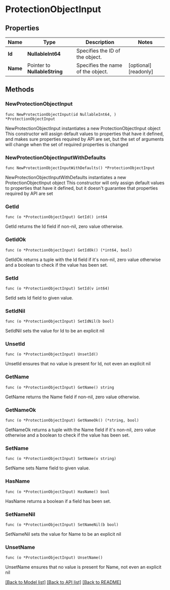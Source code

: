 # ProtectionObjectInput

## Properties

Name | Type | Description | Notes
------------ | ------------- | ------------- | -------------
**Id** | **NullableInt64** | Specifies the ID of the object. | 
**Name** | Pointer to **NullableString** | Specifies the name of the object. | [optional] [readonly] 

## Methods

### NewProtectionObjectInput

`func NewProtectionObjectInput(id NullableInt64, ) *ProtectionObjectInput`

NewProtectionObjectInput instantiates a new ProtectionObjectInput object
This constructor will assign default values to properties that have it defined,
and makes sure properties required by API are set, but the set of arguments
will change when the set of required properties is changed

### NewProtectionObjectInputWithDefaults

`func NewProtectionObjectInputWithDefaults() *ProtectionObjectInput`

NewProtectionObjectInputWithDefaults instantiates a new ProtectionObjectInput object
This constructor will only assign default values to properties that have it defined,
but it doesn't guarantee that properties required by API are set

### GetId

`func (o *ProtectionObjectInput) GetId() int64`

GetId returns the Id field if non-nil, zero value otherwise.

### GetIdOk

`func (o *ProtectionObjectInput) GetIdOk() (*int64, bool)`

GetIdOk returns a tuple with the Id field if it's non-nil, zero value otherwise
and a boolean to check if the value has been set.

### SetId

`func (o *ProtectionObjectInput) SetId(v int64)`

SetId sets Id field to given value.


### SetIdNil

`func (o *ProtectionObjectInput) SetIdNil(b bool)`

 SetIdNil sets the value for Id to be an explicit nil

### UnsetId
`func (o *ProtectionObjectInput) UnsetId()`

UnsetId ensures that no value is present for Id, not even an explicit nil
### GetName

`func (o *ProtectionObjectInput) GetName() string`

GetName returns the Name field if non-nil, zero value otherwise.

### GetNameOk

`func (o *ProtectionObjectInput) GetNameOk() (*string, bool)`

GetNameOk returns a tuple with the Name field if it's non-nil, zero value otherwise
and a boolean to check if the value has been set.

### SetName

`func (o *ProtectionObjectInput) SetName(v string)`

SetName sets Name field to given value.

### HasName

`func (o *ProtectionObjectInput) HasName() bool`

HasName returns a boolean if a field has been set.

### SetNameNil

`func (o *ProtectionObjectInput) SetNameNil(b bool)`

 SetNameNil sets the value for Name to be an explicit nil

### UnsetName
`func (o *ProtectionObjectInput) UnsetName()`

UnsetName ensures that no value is present for Name, not even an explicit nil

[[Back to Model list]](../README.md#documentation-for-models) [[Back to API list]](../README.md#documentation-for-api-endpoints) [[Back to README]](../README.md)


